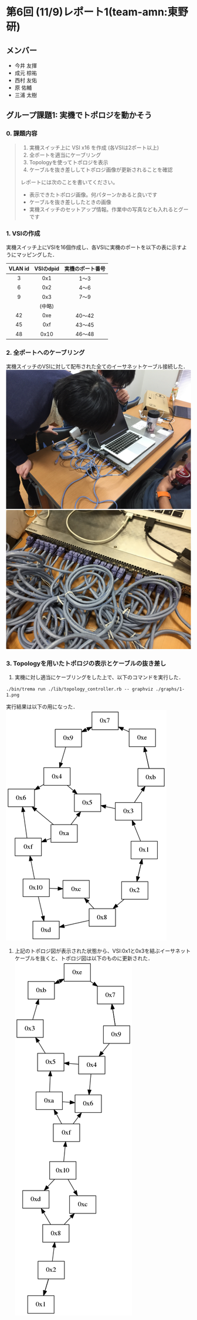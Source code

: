 # 第6回 (11/9)レポート1(team-amn:東野研)
## メンバー
* 今井 友揮
* 成元 椋祐
* 西村 友佑
* 原 佑輔
* 三浦 太樹

## グループ課題1: 実機でトポロジを動かそう
### 0. 課題内容
>1. 実機スイッチ上に VSI x16 を作成 (各VSIは2ポート以上)
>2. 全ポートを適当にケーブリング
>3. Topologyを使ってトポロジを表示
>4. ケーブルを抜き差ししてトポロジ画像が更新されることを確認
>
>レポートには次のことを書いてください。
>
>* 表示できたトポロジ画像。何パターンかあると良いです
>* ケーブルを抜き差ししたときの画像
>* 実機スイッチのセットアップ情報。作業中の写真なども入れるとグーです

### 1. VSIの作成
実機スイッチ上にVSIを16個作成し、各VSIに実機のポートを以下の表に示すようにマッピングした．

|VLAN id|VSIのdpid|実機のポート番号|
|:-:|:-:|:-:|
|3|0x1|1〜3|
|6|0x2|4〜6|
|9|0x3|7〜9|
||(中略)||
|42|0xe|40〜42|
|45|0xf|43〜45|
|48|0x10|46〜48|
### 2. 全ポートへのケーブリング
実機スイッチのVSIに対して配布された全てのイーサネットケーブル接続した．
![working](./img_report/working.jpg "ケーブリングの様子")
![cable2](./img_report/cable2.jpg "ケーブリングした結果")
### 3. Topologyを用いたトポロジの表示とケーブルの抜き差し
1. 実機に対し適当にケーブリングをした上で、以下のコマンドを実行した．
```
./bin/trema run ./lib/topology_controller.rb -- graphviz ./graphs/1-1.png
```
実行結果は以下の用になった．
![1-1](./graphs/1-1.png)

1. 上記のトポロジ図が表示された状態から、VSI:0x1と0x3を結ぶイーサネットケーブルを抜くと、トポロジ図は以下のものに更新された．
![1-2](./graphs/1-2.png)
